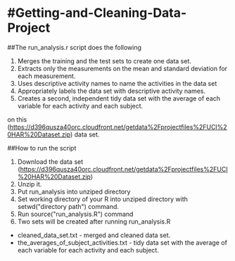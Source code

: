 #Getting-and-Cleaning-Data-Project
=================================

##The run_analysis.r script does the following 

1. Merges the training and the test sets to create one data set.
2. Extracts only the measurements on the mean and standard deviation for each measurement. 
3. Uses descriptive activity names to name the activities in the data set
4. Appropriately labels the data set with descriptive activity names. 
5. Creates a second, independent tidy data set with the average of each variable for each activity and each subject. 

on this (https://d396qusza40orc.cloudfront.net/getdata%2Fprojectfiles%2FUCI%20HAR%20Dataset.zip) data set.

##How to run the script 

1. Download the data set (https://d396qusza40orc.cloudfront.net/getdata%2Fprojectfiles%2FUCI%20HAR%20Dataset.zip) 
2. Unzip it. 
3. Put run_analysis into unziped directory
4. Set working directory of your R into unziped directory with setwd("directory path") command.
5. Run source("run_analysis.R") command
6. Two sets will be created after running run_analysis.R 
  * cleaned_data_set.txt  - merged and cleaned data set. 
  * the_averages_of_subject_activities.txt - tidy data set with the average of each variable for each activity and each subject.



